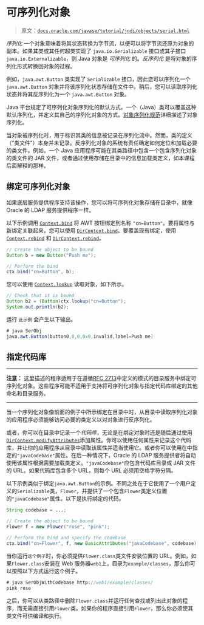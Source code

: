 # 可序列化对象

> 原文：[`docs.oracle.com/javase/tutorial/jndi/objects/serial.html`](https://docs.oracle.com/javase/tutorial/jndi/objects/serial.html)

*序列化* 一个对象意味着将其状态转换为字节流，以便可以将字节流还原为对象的副本。如果其类或其任何超类实现了 `java.io.Serializable` 接口或其子接口 `java.io.Externalizable`，则 Java 对象是 *可序列化* 的。*反序列化* 是将对象的序列化形式转换回对象的过程。

例如，`java.awt.Button` 类实现了 `Serializable` 接口，因此您可以序列化一个 `java.awt.Button` 对象并将该序列化状态存储在文件中。稍后，您可以读取序列化状态并将其反序列化为一个 `java.awt.Button` 对象。

Java 平台规定了可序列化对象序列化的默认方式。一个（Java）类可以覆盖这种默认序列化，并定义其自己的序列化对象的方式。[对象序列化规范](https://docs.oracle.com/javase/8/docs/technotes/guides/serialization/index.html)详细描述了对象序列化。

当对象被序列化时，用于标识其类的信息被记录在序列化流中。然而，类的定义（"类文件"）本身并未记录。反序列化对象的系统有责任确定如何定位和加载必要的类文件。例如，一个 Java 应用程序可能在其类路径中包含一个包含序列化对象的类文件的 JAR 文件，或者通过使用存储在目录中的信息加载类定义，如本课程后面解释的那样。

## 绑定可序列化对象

如果底层服务提供程序支持该操作，您可以将可序列化对象存储在目录中，就像 Oracle 的 LDAP 服务提供程序一样。

以下示例调用 [`Context.bind`](https://docs.oracle.com/javase/8/docs/api/javax/naming/Context.html#bind-javax.naming.Name-java.lang.Object-) 将 AWT 按钮绑定到名称 `"cn=Button"`。要将属性与新绑定关联起来，您可以使用 [`DirContext.bind`](https://docs.oracle.com/javase/8/docs/api/javax/naming/directory/DirContext.html#bind-javax.naming.Name-java.lang.Object-javax.naming.directory.Attributes-)。要覆盖现有绑定，使用 [`Context.rebind`](https://docs.oracle.com/javase/8/docs/api/javax/naming/Context.html#rebind-javax.naming.Name-java.lang.Object-) 和 [`DirContext.rebind`](https://docs.oracle.com/javase/8/docs/api/javax/naming/directory/DirContext.html#rebind-javax.naming.Name-java.lang.Object-javax.naming.directory.Attributes-)。

```java
// Create the object to be bound
Button b = new Button("Push me");

// Perform the bind
ctx.bind("cn=Button", b);

```

您可以使用 [`Context.lookup`](https://docs.oracle.com/javase/8/docs/api/javax/naming/Context.html#lookup-javax.naming.Name-) 读取对象，如下所示。

```java
// Check that it is bound
Button b2 = (Button)ctx.lookup("cn=Button");
System.out.println(b2);

```

运行 `此示例` 会产生以下输出。

```java
# java SerObj
java.awt.Button[button0,0,0,0x0,invalid,label=Push me]

```

## 指定代码库

* * *

**注意：** 这里描述的程序适用于在遵循[RFC 2713](http://www.ietf.org/rfc/rfc2713.txt)中定义的模式的目录服务中绑定可序列化对象。这些程序可能不适用于支持将可序列化对象与指定代码库绑定的其他命名和目录服务。

* * *

当一个序列化对象像前面的例子中所示绑定在目录中时，从目录中读取序列化对象的应用程序必须能够访问必要的类定义以对对象进行反序列化。

或者，你可以在目录中记录一个*代码库*，无论是在绑定对象时还是随后通过使用[`DirContext.modifyAttributes`](https://docs.oracle.com/javase/8/docs/api/javax/naming/directory/DirContext.html#modifyAttributes-javax.naming.Name-int-javax.naming.directory.Attributes-)添加属性。你可以使用任何属性来记录这个代码库，并让你的应用程序从目录中读取该属性并适当使用它。或者你可以使用在中指定的`"javaCodebase"`属性。在后一种情况下，Oracle 的 LDAP 服务提供者将自动使用该属性根据需要加载类定义。`"javaCodebase"`应包含代码库目录或 JAR 文件的 URL。如果代码库包含多个 URL，则每个 URL 必须用空格字符分隔。

以下示例类似于绑定`java.awt.Button`的示例。不同之处在于它使用了一个用户定义的`Serializable`类，``Flower``，并提供了一个包含`Flower`类定义位置的`"javaCodebase"`属性。以下是执行绑定的代码。

```java
String codebase = ...;

// Create the object to be bound
Flower f = new Flower("rose", "pink");

// Perform the bind and specify the codebase
ctx.bind("cn=Flower", f, new BasicAttributes("javaCodebase", codebase));

```

当你运行`这个例子`时，你必须提供`Flower.class`类文件安装位置的 URL。例如，如果`Flower.class`安装在 Web 服务器`web1`上，目录为`example/classes`，那么你可以按照以下方式运行这个例子。

```java
# java SerObjWithCodebase http://web1/example/classes/
pink rose

```

之后，你可以从类路径中删除`Flower.class`并运行任何查找或列出此对象的程序，而无需直接引用`Flower`类。如果你的程序直接引用`Flower`，那么你必须使其类文件可供编译和执行。
